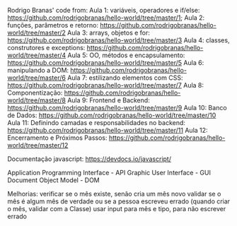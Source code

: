 Rodrigo Branas' code from: 
Aula 1: variáveis, operadores e if/else: https://github.com/rodrigobranas/hello-world/tree/master/1;
Aula 2: funções, parâmetros e retorno: https://github.com/rodrigobranas/hello-world/tree/master/2
Aula 3: arrays, objetos e for: https://github.com/rodrigobranas/hello-world/tree/master/3
Aula 4: classes, construtores e exceptions: https://github.com/rodrigobranas/hello-world/tree/master/4
Aula 5: OO, métodos e encapsulamento: https://github.com/rodrigobranas/hello-world/tree/master/5
Aula 6: manipulando a DOM: https://github.com/rodrigobranas/hello-world/tree/master/6
Aula 7: estilizando elementos com CSS: https://github.com/rodrigobranas/hello-world/tree/master/7
Aula 8: Componentização: https://github.com/rodrigobranas/hello-world/tree/master/8
Aula 9: Frontend e Backend: https://github.com/rodrigobranas/hello-world/tree/master/9
Aula 10: Banco de Dados: https://github.com/rodrigobranas/hello-world/tree/master/10
Aula 11: Definindo camadas e responsabilidades no backend: https://github.com/rodrigobranas/hello-world/tree/master/11
Aula 12: Encerramento e Próximos Passos: https://github.com/rodrigobranas/hello-world/tree/master/12

Documentação javascript: https://devdocs.io/javascript/	

Application Programming Interface - API
Graphic User Interface - GUI
Document Object Model - DOM 



Melhorias:
verificar se o mês existe, senão cria um mês novo
validar se o mês é algum mês de verdade ou se a pessoa escreveu errado (quando criar o mês, validar com a Classe)
usar input para mês e tipo, para não escrever errado
